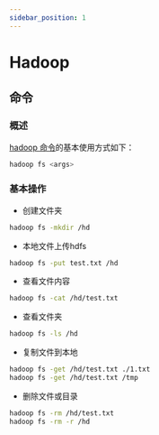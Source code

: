 ```yaml
---
sidebar_position: 1
---
```


# Hadoop

## 命令

### 概述

[hadoop 命令](https://hadoop.apache.org/docs/current/hadoop-project-dist/hadoop-common/FileSystemShell.html)的基本使用方式如下：

```bash
hadoop fs <args>
```

### 基本操作

- 创建文件夹
```bash
hadoop fs -mkdir /hd
```

- 本地文件上传hdfs
```bash
hadoop fs -put test.txt /hd
```

- 查看文件内容
```bash
hadoop fs -cat /hd/test.txt
```

- 查看文件夹
```bash
hadoop fs -ls /hd
```

- 复制文件到本地
```bash
hadoop fs -get /hd/test.txt ./1.txt
hadoop fs -get /hd/test.txt /tmp

```

- 删除文件或目录
```bash
hadoop fs -rm /hd/test.txt
hadoop fs -rm -r /hd
```
